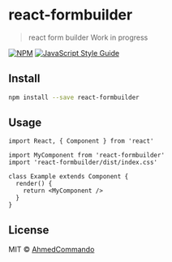 # react-formbuilder

> react form builder
> Work in progress

[![NPM](https://img.shields.io/npm/v/react-formbuilder.svg)](https://www.npmjs.com/package/react-formbuilder) [![JavaScript Style Guide](https://img.shields.io/badge/code_style-standard-brightgreen.svg)](https://standardjs.com)

## Install

```bash
npm install --save react-formbuilder
```

## Usage

```tsx
import React, { Component } from 'react'

import MyComponent from 'react-formbuilder'
import 'react-formbuilder/dist/index.css'

class Example extends Component {
  render() {
    return <MyComponent />
  }
}
```

## License

MIT © [AhmedCommando](https://github.com/AhmedCommando)
